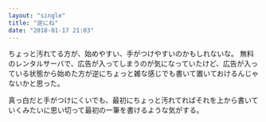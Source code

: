 ```yaml
---
layout: "single"
title: "逆にね"
date: "2018-01-17 21:03"
---
```


ちょっと汚れてる方が、始めやすい、手がつけやすいのかもしれないな。
無料のレンタルサーバで、広告が入ってしまうのが気になっていたけど、広告が入っている状態から始めた方が逆にちょっと雑な感じでも書いて置いておけるんじゃないかと思った。

真っ白だと手がつけにくいでも、最初にちょっと汚れてればそれを上から書いていくみたいに思い切って最初の一筆を書けるような気がする。
